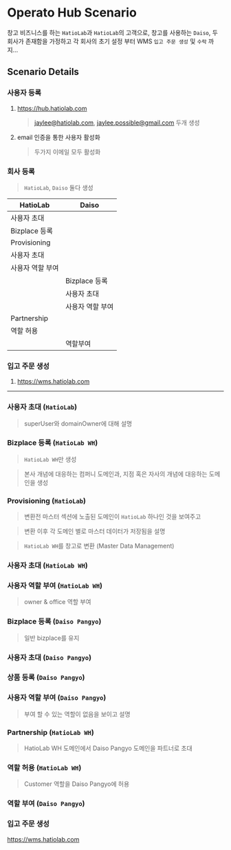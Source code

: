 # Operato Hub Scenario

창고 비즈니스를 하는 `HatioLab`과 `HatioLab`의 고객으로, 창고를 사용하는 `Daiso`, 두 회사가 존재함을 가정하고
각 회사의 초기 설정 부터 WMS `입고 주문 생성` 및 `수락` 까지...

## Scenario Details

### 사용자 등록

1. https://hub.hatiolab.com

   > jaylee@hatiolab.com, jaylee.possible@gmail.com 두개 생성

2. email 인증을 통한 사용자 활성화
   > 두가지 이메일 모두 활성화

### 회사 등록

> `HatioLab`, `Daiso` 둘다 생성

| HatioLab         | Daiso            |
| ---------------- | ---------------- |
| 사용자 초대      |                  |
| Bizplace 등록    |                  |
| Provisioning     |                  |
| 사용자 초대      |                  |
| 사용자 역할 부여 |                  |
|                  | Bizplace 등록    |
|                  | 사용자 초대      |
|                  | 사용자 역할 부여 |
| Partnership      |                  |
| 역할 허용        |                  |
|                  | 역할부여         |

### 입고 주문 생성

1. https://wms.hatiolab.com

---

### 사용자 초대 (`HatioLab`)

> superUser와 domainOwner에 대해 설명

### Bizplace 등록 (`HatioLab WH`)

> `HatioLab WH`만 생성

> 본사 개념에 대응하는 컴퍼니 도메인과, 지점 혹은 자사의 개념에 대응하는 도메인을 생성

### Provisioning (`HatioLab`)

> 변환전 마스터 섹션에 노출된 도메인이 `HatioLab` 하나인 것을 보여주고

> 변환 이후 각 도메인 별로 마스터 데이터가 저장됨을 설명

> `HatioLab WH`를 창고로 변환 (Master Data Management)

### 사용자 초대 (`HatioLab WH`)

### 사용자 역할 부여 (`HatioLab WH`)

> owner & office 역할 부여

### Bizplace 등록 (`Daiso Pangyo`)

> 일반 bizplace를 유지

### 사용자 초대 (`Daiso Pangyo`)

### 상품 등록 (`Daiso Pangyo`)

### 사용자 역할 부여 (`Daiso Pangyo`)

> 부여 할 수 있는 역할이 없음을 보이고 설명

### Partnership (`HatioLab WH`)

> HatioLab WH 도메인에서 Daiso Pangyo 도메인을 파트너로 초대

### 역할 허용 (`HatioLab WH`)

> Customer 역할을 Daiso Pangyo에 허용

### 역할 부여 (`Daiso Pangyo`)

### 입고 주문 생성

https://wms.hatiolab.com
